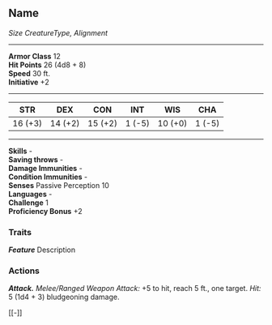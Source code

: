 <div class="statblock">
<h2>Name</h2>
<em>Size CreatureType, Alignment</em>
<hr>
<strong>Armor Class</strong> 12
<br>
<strong>Hit Points</strong> 26 (4d8 + 8)
<br>
<strong>Speed</strong> 30 ft.
<br>
<strong>Initiative</strong> +2
<hr>
<table class="ability-table">
  <thead>
    <tr>
      <th>STR</th>
      <th>DEX</th>
      <th>CON</th>
      <th>INT</th>
      <th>WIS</th>
      <th>CHA</th>
    </tr>
  </thead>
  <tbody>
    <tr>
      <td>16 (+3)</td>
      <td>14 (+2)</td>
      <td>15 (+2)</td>
      <td>1 (-5)</td>
      <td>10 (+0)</td>
      <td>1 (-5)</td>
    </tr>
  </tbody>
</table>
<hr>
<strong>Skills</strong> - <br>
<strong>Saving throws</strong> - <br>
<strong>Damage Immunities</strong> - <br>
<strong>Condition Immunities</strong> - <br>
<strong>Senses</strong> Passive Perception 10<br>
<strong>Languages</strong> -<br>
<strong>Challenge</strong> 1<br>
<strong>Proficiency Bonus</strong> +2<br>
<h3>Traits</h3>
<p><strong><em>Feature</em></strong> Description</p>
<h3>Actions</h3>
<p><strong><em>Attack.</em></strong> <em>Melee/Ranged Weapon Attack:</em> +5 to hit, reach 5 ft., one target. <em>Hit:</em> 5 (1d4 + 3) bludgeoning damage.</p>
</div>

[[-]]